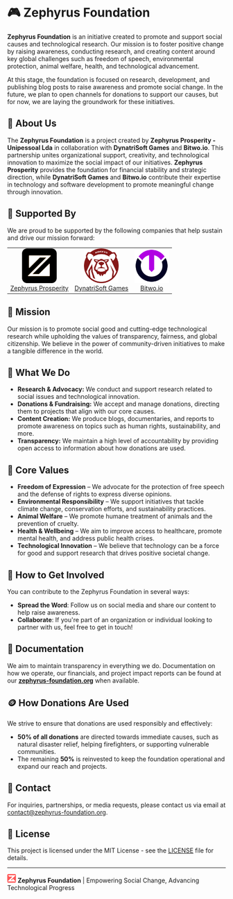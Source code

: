 # 🎮 Zephyrus Foundation

**Zephyrus Foundation** is an initiative created to promote and support social causes and technological research. Our mission is to foster positive change by raising awareness, conducting research, and creating content around key global challenges such as freedom of speech, environmental protection, animal welfare, health, and technological advancement.

At this stage, the foundation is focused on research, development, and publishing blog posts to raise awareness and promote social change. In the future, we plan to open channels for donations to support our causes, but for now, we are laying the groundwork for these initiatives.

## 🧭 About Us

The **Zephyrus Foundation** is a project created by **Zephyrus Prosperity - Unipessoal Lda** in collaboration with **DynatriSoft Games** and **Bitwo.io**. This partnership unites organizational support, creativity, and technological innovation to maximize the social impact of our initiatives. **Zephyrus Prosperity** provides the foundation for financial stability and strategic direction, while **DynatriSoft Games** and **Bitwo.io** contribute their expertise in technology and software development to promote meaningful change through innovation.

## 🛟 Supported By

We are proud to be supported by the following companies that help sustain and drive our mission forward:

<table align="center">
  <tr align="center">
    <td>
      <a href="https://zephyrus.pt" target="_blank">
        <img src="https://github.com/ZephyrusFoundation/.github/blob/main/assets/zephyrus_icon.png" alt="Zephyrus Prosperity Logo" width="80"/>
        <br/>
        Zephyrus Prosperity
      </a>
    </td>
    <td>
      <a href="https://dynatrisoft.com" target="_blank">
        <img src="https://github.com/ZephyrusFoundation/.github/blob/main/assets/dynatrisoft_icon.png" alt="DynatriSoft Games Logo" width="80"/>
        <br/>
        DynatriSoft Games
      </a>
    </td>
    <td>
      <a href="https://bitwo.io" target="_blank">
        <img src="https://github.com/ZephyrusFoundation/.github/blob/main/assets/bitwo_icon.png" alt="Bitwo.io Logo" width="80"/>
        <br/>
        Bitwo.io
      </a>
    </td>
  </tr>
</table>

## 🐻 Mission
Our mission is to promote social good and cutting-edge technological research while upholding the values of transparency, fairness, and global citizenship. We believe in the power of community-driven initiatives to make a tangible difference in the world.

## 🐻 What We Do

- **Research & Advocacy:** We conduct and support research related to social issues and technological innovation.
- **Donations & Fundraising:** We accept and manage donations, directing them to projects that align with our core causes.
- **Content Creation:** We produce blogs, documentaries, and reports to promote awareness on topics such as human rights, sustainability, and more.
- **Transparency:** We maintain a high level of accountability by providing open access to information about how donations are used.

## 💼 Core Values

- **Freedom of Expression** – We advocate for the protection of free speech and the defense of rights to express diverse opinions.
- **Environmental Responsibility** – We support initiatives that tackle climate change, conservation efforts, and sustainability practices.
- **Animal Welfare** – We promote humane treatment of animals and the prevention of cruelty.
- **Health & Wellbeing** – We aim to improve access to healthcare, promote mental health, and address public health crises.
- **Technological Innovation** – We believe that technology can be a force for good and support research that drives positive societal change.

## 🚀 How to Get Involved

You can contribute to the Zephyrus Foundation in several ways:

- **Spread the Word**: Follow us on social media and share our content to help raise awareness.
- **Collaborate**: If you're part of an organization or individual looking to partner with us, feel free to get in touch!

## 📖 Documentation

We aim to maintain transparency in everything we do. Documentation on how we operate, our financials, and project impact reports can be found at our [**zephyrus-foundation.org**](https://zephyrus-foundation.org) when available.

## 🪙 How Donations Are Used

We strive to ensure that donations are used responsibly and effectively:
- **50% of all donations** are directed towards immediate causes, such as natural disaster relief, helping firefighters, or supporting vulnerable communities.
- The remaining **50%** is reinvested to keep the foundation operational and expand our reach and projects.

## 📱 Contact

For inquiries, partnerships, or media requests, please contact us via email at [contact@zephyrus-foundation.org](mailto:contact@zephyrus-foundation.org).

## 📜 License

This project is licensed under the MIT License - see the [LICENSE](../LICENSE) file for details.

---

<div>
  <img src="https://github.com/ZephyrusFoundation/.github/blob/27f9343b9d2ba2c0caaba001dac74874d6bd1fa4/assets/logo.svg" width="20" height="20" alt="Zephyrus Foundation Logo">
  <a><b>Zephyrus Foundation</b> | Empowering Social Change, Advancing Technological Progress</a>
</div>
